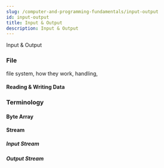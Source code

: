 ```yaml
---
slug: /computer-and-programming-fundamentals/input-output
id: input-output
title: Input & Output
description: Input & Output
---
```


Input & Output

### File

file system, how they work, handling,

#### Reading & Writing Data

### Terminology

#### Byte Array

#### Stream

##### Input Stream

##### Output Stream
